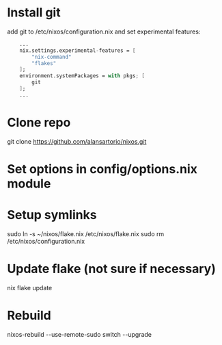 # Install git

add git to /etc/nixos/configuration.nix and set experimental features:

```nix
    ...
    nix.settings.experimental-features = [
        "nix-command"
        "flakes"
    ];
    environment.systemPackages = with pkgs; [
        git
    ];
    ...
```


# Clone repo

git clone https://github.com/alansartorio/nixos.git

# Set options in config/options.nix module

# Setup symlinks

sudo ln -s ~/nixos/flake.nix /etc/nixos/flake.nix
sudo rm /etc/nixos/configuration.nix

# Update flake (not sure if necessary)

nix flake update

# Rebuild

nixos-rebuild --use-remote-sudo switch --upgrade

